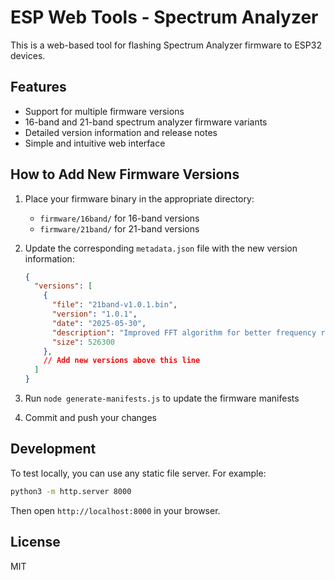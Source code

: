 # ESP Web Tools - Spectrum Analyzer

This is a web-based tool for flashing Spectrum Analyzer firmware to ESP32 devices.

## Features

- Support for multiple firmware versions
- 16-band and 21-band spectrum analyzer firmware variants
- Detailed version information and release notes
- Simple and intuitive web interface

## How to Add New Firmware Versions

1. Place your firmware binary in the appropriate directory:
   - `firmware/16band/` for 16-band versions
   - `firmware/21band/` for 21-band versions

2. Update the corresponding `metadata.json` file with the new version information:
   ```json
   {
     "versions": [
       {
         "file": "21band-v1.0.1.bin",
         "version": "1.0.1",
         "date": "2025-05-30",
         "description": "Improved FFT algorithm for better frequency response",
         "size": 526300
       },
       // Add new versions above this line
     ]
   }
   ```

3. Run `node generate-manifests.js` to update the firmware manifests

4. Commit and push your changes

## Development

To test locally, you can use any static file server. For example:

```bash
python3 -m http.server 8000
```

Then open `http://localhost:8000` in your browser.

## License

MIT
